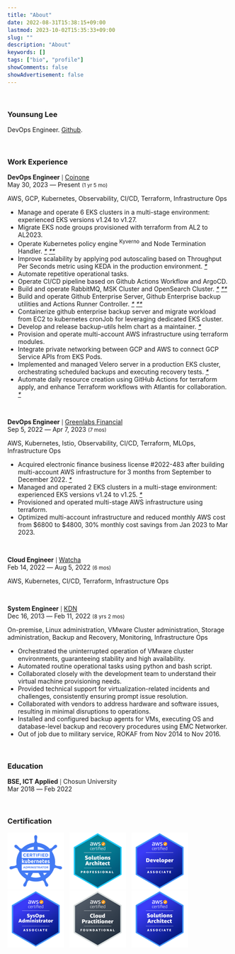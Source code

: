 ```yaml
---
title: "About"
date: 2022-08-31T15:38:15+09:00
lastmod: 2023-10-02T15:35:33+09:00
slug: ""
description: "About"
keywords: []
tags: ["bio", "profile"]
showComments: false
showAdvertisement: false
---
```


&nbsp;

### Younsung Lee

DevOps Engineer. [Github](https://github.com/younsl).

&nbsp;

### Work Experience

**DevOps Engineer** <small>|</small> [Coinone](https://coinone.co.kr)  
May 30, 2023 ― Present <small>(1 yr 5 mo)</small>

AWS, GCP, Kubernetes, Observability, CI/CD, Terraform, Infrastructure Ops

- Manage and operate 6 EKS clusters in a multi-stage environment: experienced EKS versions v1.24 to v1.27.
- Migrate EKS node groups provisioned with terraform from AL2 to AL2023.
- Operate Kubernetes policy engine <sup>Kyverno</sup> and Node Termination Handler. _[*](/blog/k8s/kyverno/) [**](/blog/k8s/nth/)_
- Improve scalability by applying pod autoscaling based on Throughput Per Seconds metric using KEDA in the production environment. _[*](/blog/k8s/keda/)_
- Automate repetitive operational tasks.
- Operate CI/CD pipeline based on Github Actions Workflow and ArgoCD.
- Build and operate RabbitMQ, MSK Cluster and OpenSearch Cluster. _[*](/blog/kafka/) [**](/blog/elasticsearch-admin-guide/)_
- Build and operate Github Enterprise Server, Github Enterprise backup utilities and Actions Runner Controller. _[*](/blog/ghe-backup-utils/) [**](/blog/k8s/actions-runner-admin-guide/)_
- Containerize github enterprise backup server and migrate workload from EC2 to kubernetes cronJob for leveraging dedicated EKS cluster.
- Develop and release backup-utils helm chart as a maintainer. _[*](https://github.com/younsl/charts/tree/main/charts)_
- Provision and operate multi-account AWS infrastructure using terraform modules.
- Integrate private networking between GCP and AWS to connect GCP Service APIs from EKS Pods.
- Implemented and managed Velero server in a production EKS cluster, orchestrating scheduled backups and executing recovery tests. _[*](/blog/k8s/velero-irsa/)_
- Automate daily resource creation using GitHub Actions for terraform apply, and enhance Terraform workflows with Atlantis for collaboration. _[*](/blog/k8s/atlantis/)_

&nbsp;

**DevOps Engineer** <small>|</small> [Greenlabs Financial](https://seedglobal.co)  
Sep 5, 2022 ― Apr 7, 2023 <small>(7 mos)</small>

AWS, Kubernetes, Istio, Observability, CI/CD, Terraform, MLOps, Infrastructure Ops

- Acquired electronic finance business license #2022-483 after building multi-account AWS infrastructure for 3 months from September to December 2022. _[*](https://www.fsc.go.kr/po040200/79214?srchCtgry=&curPage=&srchKey=&srchText=&srchBeginDt=&srchEndDt)_
- Managed and operated 2 EKS clusters in a multi-stage environment: experienced EKS versions v1.24 to v1.25. _[*](https://docs.aws.amazon.com/ko_kr/eks/latest/userguide/kubernetes-versions.html#kubernetes-release-calendar)_
- Provisioned and operated multi-stage AWS infrastructure using terraform.
- Optimized multi-account infrastructure and reduced monthly AWS cost from $6800 to $4800, 30% monthly cost savings from Jan 2023 to Mar 2023.

&nbsp;

**Cloud Engineer** <small>|</small> [Watcha](https://watcha.team)  
Feb 14, 2022 ― Aug 5, 2022 <small>(6 mos)</small>

AWS, Kubernetes, CI/CD, Terraform, Infrastructure Ops

&nbsp;

**System Engineer** <small>|</small> [KDN](https://kdn.com)  
Dec 16, 2013 ― Feb 11, 2022 <small>(8 yrs 2 mos)</small>

On-premise, Linux administration, VMware Cluster administration, Storage administration, Backup and Recovery, Monitoring, Infrastructure Ops

- Orchestrated the uninterrupted operation of VMware cluster environments, guaranteeing stability and high availability.
- Automated routine operational tasks using python and bash script.
- Collaborated closely with the development team to understand their virtual machine provisioning needs.
- Provided technical support for virtualization-related incidents and challenges, consistently ensuring prompt issue resolution.
- Collaborated with vendors to address hardware and software issues, resulting in minimal disruptions to operations.
- Installed and configured backup agents for VMs, executing OS and database-level backup and recovery procedures using EMC Networker.
- Out of job due to military service, ROKAF from Nov 2014 to Nov 2016.

&nbsp;

### Education

**BSE, ICT Applied** <small>|</small> Chosun University  
Mar 2018 ― Feb 2022

<!-- GPA: 4.09 / 4.5 -->

&nbsp;

### Certification

![CKA](./images/6-cka.png "Certified Kubernetes Administrator. 2022.09.13 ― 2025.09.13.") &nbsp; ![SAP](./images/5-sap.png "AWS Certified Solutions Architect - Professional. 2023.05.21 - 2026.05.21") &nbsp; ![DVA](./images/4-dva.png "AWS Certified Developer - 2023.05.18 - 2026.05.18") &nbsp; ![SOA](./images/3-soa.png "AWS Certified SysOps Administrator - 2023.05.13 - 2026.05.13") &nbsp; ![CLF](./images/2-clf.png "AWS Certified Cloud Practitioner - 2023.05.04 - 2026.05.21") &nbsp; ![SAA](./images/1-saa.png "AWS Certified Solutions Architect - Associate. 2020.06.26 ― 2026.05.21")
